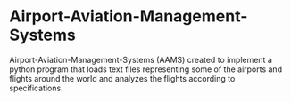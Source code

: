 # Airport-Aviation-Management-Systems
Airport-Aviation-Management-Systems (AAMS) created to implement a python program that loads text files representing some of the airports and flights around the world and analyzes the flights according to specifications.
